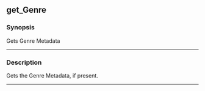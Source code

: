 get_Genre
---------

### Synopsis
Gets Genre Metadata

---

### Description

Gets the Genre Metadata, if present.

---
